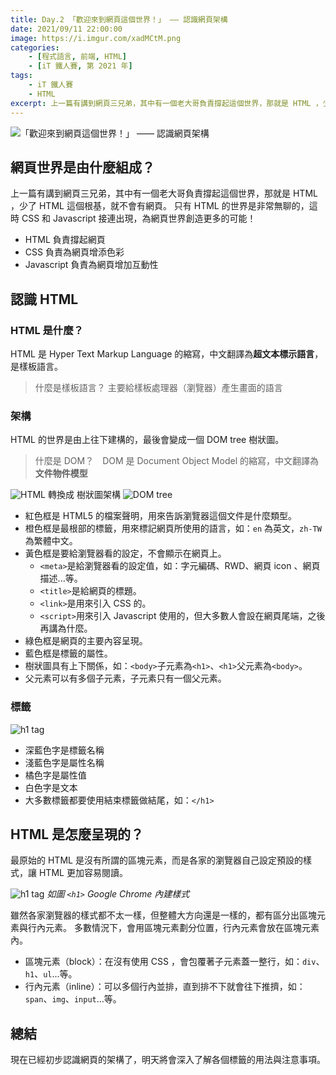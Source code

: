```yaml
---
title: Day.2 「歡迎來到網頁這個世界！」 —— 認識網頁架構
date: 2021/09/11 22:00:00
image: https://i.imgur.com/xadMCtM.png
categories:
    - [程式語言, 前端, HTML]
    - [iT 鐵人賽, 第 2021 年]
tags: 
    - iT 鐵人賽
    - HTML
excerpt: 上一篇有講到網頁三兄弟，其中有一個老大哥負責撐起這個世界，那就是 HTML ，少了 HTML 這個根基，就不會有網頁。只有 HTML 的世界是非常無聊的，這時 CSS 和 Javascript 接連出現，為網頁世界創造更多的可能！
---
```


![「歡迎來到網頁這個世界！」 —— 認識網頁架構](https://i.imgur.com/xadMCtM.png)

## 網頁世界是由什麼組成？

上一篇有講到網頁三兄弟，其中有一個老大哥負責撐起這個世界，那就是 HTML ，少了 HTML 這個根基，就不會有網頁。
只有 HTML 的世界是非常無聊的，這時 CSS 和 Javascript 接連出現，為網頁世界創造更多的可能！

- HTML 負責撐起網頁
- CSS 負責為網頁增添色彩
- Javascript 負責為網頁增加互動性

## 認識 HTML

### HTML 是什麼？

HTML 是 Hyper Text Markup Language 的縮寫，中文翻譯為**超文本標示語言**，是樣板語言。

> 什麼是樣板語言？ 主要給樣板處理器（瀏覽器）產生畫面的語言

### 架構

HTML 的世界是由上往下建構的，最後會變成一個 DOM tree 樹狀圖。

> 什麼是 DOM？　DOM 是 Document Object Model 的縮寫，中文翻譯為**文件物件模型**

![HTML](https://i.imgur.com/pkhQ83z.png)
轉換成 樹狀圖架構
![DOM tree](https://i.imgur.com/zWx3NJn.png)

- 紅色框是 HTML5 的檔案聲明，用來告訴瀏覽器這個文件是什麼類型。
- 橙色框是最根部的標籤，用來標記網頁所使用的語言，如：`en` 為英文，`zh-TW` 為繁體中文。
- 黃色框是要給瀏覽器看的設定，不會顯示在網頁上。
  - `<meta>`是給瀏覽器看的設定值，如：字元編碼、RWD、網頁 icon 、網頁描述...等。
  - `<title>`是給網頁的標題。
  - `<link>`是用來引入 CSS 的。
  - `<script>`用來引入 Javascript 使用的，但大多數人會設在網頁尾端，之後再講為什麼。
- 綠色框是網頁的主要內容呈現。
- 藍色框是標籤的屬性。
- 樹狀圖具有上下關係，如：`<body>`子元素為`<h1>`、`<h1>`父元素為`<body>`。
- 父元素可以有多個子元素，子元素只有一個父元素。

### 標籤

![h1 tag](https://i.imgur.com/AS6R8dd.png)

- 深藍色字是標籤名稱
- 淺藍色字是屬性名稱
- 橘色字是屬性值
- 白色字是文本
- 大多數標籤都要使用結束標籤做結尾，如：`</h1>`

## HTML 是怎麼呈現的？

最原始的 HTML 是沒有所謂的區塊元素，而是各家的瀏覽器自己設定預設的樣式，讓 HTML 更加容易閱讀。

![h1 tag](https://i.imgur.com/PnXC70n.png)
*如圖 `<h1>` Google Chrome 內建樣式*

雖然各家瀏覽器的樣式都不太一樣，但整體大方向還是一樣的，都有區分出區塊元素與行內元素。
多數情況下，會用區塊元素劃分位置，行內元素會放在區塊元素內。

- 區塊元素（block）：在沒有使用 CSS ，會包覆著子元素蓋一整行，如：`div`、`h1`、`ul`...等。
- 行內元素（inline）：可以多個行內並排，直到排不下就會往下推擠，如：`span`、`img`、`input`...等。

## 總結

現在已經初步認識網頁的架構了，明天將會深入了解各個標籤的用法與注意事項。
